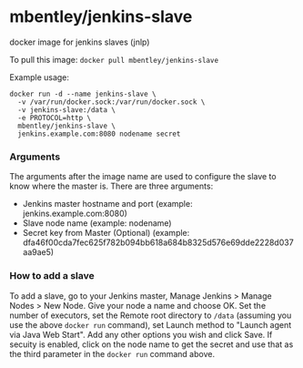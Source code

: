 mbentley/jenkins-slave
======================

docker image for jenkins slaves (jnlp)

To pull this image:
`docker pull mbentley/jenkins-slave`

Example usage:

```
docker run -d --name jenkins-slave \
  -v /var/run/docker.sock:/var/run/docker.sock \
  -v jenkins-slave:/data \
  -e PROTOCOL=http \
  mbentley/jenkins-slave \
  jenkins.example.com:8080 nodename secret
```

### Arguments
The arguments after the image name are used to configure the slave to know where the master is.  There are three arguments:
 - Jenkins master hostname and port (example: jenkins.example.com:8080)
 - Slave node name (example: nodename)
 - Secret key from Master (Optional) (example: dfa46f00cda7fec625f782b094bb618a684b8325d576e69dde2228d037aa9ae5)

### How to add a slave
To add a slave, go to your Jenkins master, Manage Jenkins > Manage Nodes > New Node.  Give your node a name and choose OK.  Set the number of executors, set the Remote root directory to `/data` (assuming you use the above `docker run` command), set Launch method to "Launch agent via Java Web Start".  Add any other options you wish and click Save.  If secuity is enabled, click on the node name to get the secret and use that as the third parameter in the `docker run` command above.
